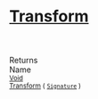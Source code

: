 # [Transform](./ResampleSamplesCountBased-100663803.md)


<br><br>
Returns<img width=542/>Name
<br>
<sub>[Void](https://docs.microsoft.com/en-us/dotnet/api/System.Void)</sub><img width=500/><sub>[Transform](./ResampleSamplesCountBased-100663803.md) ( [`Signature`](./../../../../Signature.md) )</sub><br>


